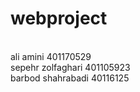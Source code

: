 # webproject

<br/>ali amini 401170529
<br/>sepehr zolfaghari 401105923
<br/>barbod shahrabadi 40116125